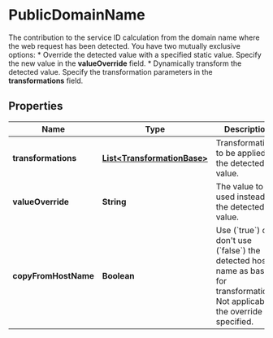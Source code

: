 

# PublicDomainName

The contribution to the service ID calculation from the domain name where the web request has been detected.    You have two mutually exclusive options:  * Override the detected value with a specified static value. Specify the new value in the **valueOverride** field.  * Dynamically transform the detected value. Specify the transformation parameters in the **transformations** field.

## Properties

| Name | Type | Description | Notes |
|------------ | ------------- | ------------- | -------------|
|**transformations** | [**List&lt;TransformationBase&gt;**](TransformationBase.md) | Transformations to be applied to the detected value. |  [optional] |
|**valueOverride** | **String** | The value to be used instead of the detected value. |  [optional] |
|**copyFromHostName** | **Boolean** | Use (&#x60;true&#x60;) or don&#39;t use (&#x60;false&#x60;) the detected host name as base for transformation.    Not applicable if the override is specified. |  [optional] |




